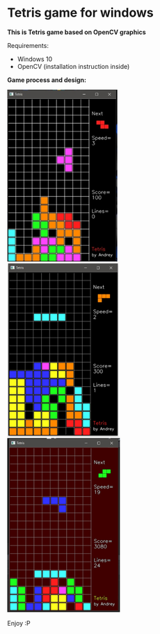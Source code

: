 # Tetris game for windows

**This is Tetris game based on OpenCV graphics**

Requirements:
+ Windows 10
+ OpenCV (installation instruction inside)

**Game process and design:**

<div class="row">
  <div class="column">
    <img src="tetris/resources/example0.jpg" style="zoom: 67%;" />
  </div>
  <div class="column">
    <img src="tetris/resources/example1.jpg" style="zoom: 50%;" />
  </div>
  <div class="column">
    <img src="tetris/resources/example2.jpg" style="zoom:50%;" />
  </div>
</div>

Enjoy :P